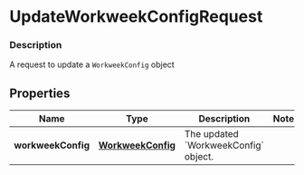 
# UpdateWorkweekConfigRequest

### Description

A request to update a `WorkweekConfig` object

## Properties
Name | Type | Description | Notes
------------ | ------------- | ------------- | -------------
**workweekConfig** | [**WorkweekConfig**](WorkweekConfig.md) | The updated &#x60;WorkweekConfig&#x60; object. | 



